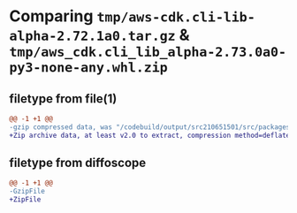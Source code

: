 # Comparing `tmp/aws-cdk.cli-lib-alpha-2.72.1a0.tar.gz` & `tmp/aws_cdk.cli_lib_alpha-2.73.0a0-py3-none-any.whl.zip`

## filetype from file(1)

```diff
@@ -1 +1 @@
-gzip compressed data, was "/codebuild/output/src210651501/src/packages/individual-packages/cli-lib/dist/python/aws-cdk.cli-lib-alpha-2.72.1a0.tar", last modified: Thu Mar 30 19:09:19 2023, max compression
+Zip archive data, at least v2.0 to extract, compression method=deflate
```

## filetype from diffoscope

```diff
@@ -1 +1 @@
-GzipFile
+ZipFile
```

